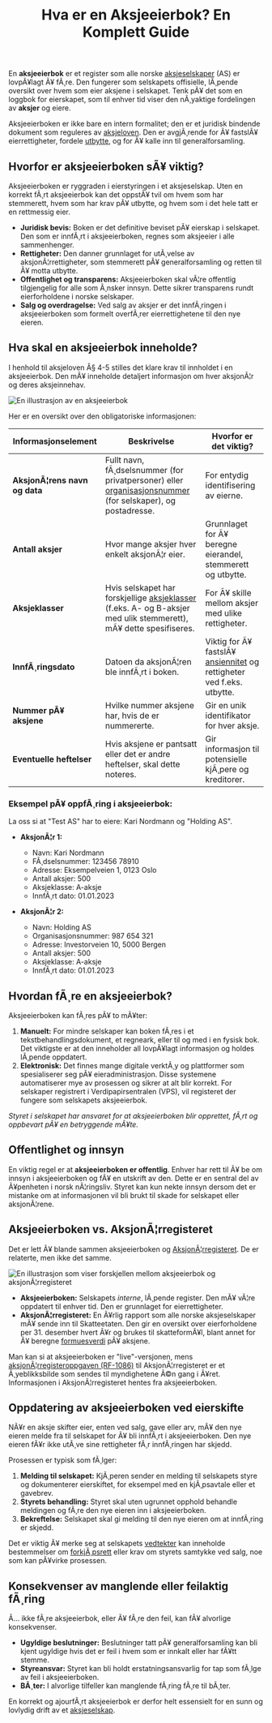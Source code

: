 ﻿---
title: "Hva er en Aksjeeierbok? En Komplett Guide"
meta_title: "Hva er en Aksjeeierbok? En Komplett Guide"
meta_description: 'En **aksjeeierbok** er et register som alle norske [aksjeselskaper](/blogs/regnskap/hva-er-et-aksjeselskap "Hva er et aksjeselskap?") (AS) er lovpÃ¥lagt Ã¥ fÃ¸r...'
slug: hva-er-en-aksjeeierbok
type: blog
layout: pages/single
---

En **aksjeeierbok** er et register som alle norske [aksjeselskaper](/blogs/regnskap/hva-er-et-aksjeselskap "Hva er et aksjeselskap?") (AS) er lovpÃ¥lagt Ã¥ fÃ¸re. Den fungerer som selskapets offisielle, lÃ¸pende oversikt over hvem som eier aksjene i selskapet. Tenk pÃ¥ det som en loggbok for eierskapet, som til enhver tid viser den nÃ¸yaktige fordelingen av **aksjer** og eiere.

Aksjeeierboken er ikke bare en intern formalitet; den er et juridisk bindende dokument som reguleres av [aksjeloven](/blogs/regnskap/hva-er-aksjeloven "Hva er aksjeloven?"). Den er avgjÃ¸rende for Ã¥ fastslÃ¥ eierrettigheter, fordele [utbytte](/blogs/regnskap/maskimalt-utbytte "Hva er maksimalt utbytte?"), og for Ã¥ kalle inn til generalforsamling.

## Hvorfor er aksjeeierboken sÃ¥ viktig?

Aksjeeierboken er ryggraden i eierstyringen i et aksjeselskap. Uten en korrekt fÃ¸rt aksjeeierbok kan det oppstÃ¥ tvil om hvem som har stemmerett, hvem som har krav pÃ¥ utbytte, og hvem som i det hele tatt er en rettmessig eier.

*   **Juridisk bevis:** Boken er det definitive beviset pÃ¥ eierskap i selskapet. Den som er innfÃ¸rt i aksjeeierboken, regnes som aksjeeier i alle sammenhenger.
*   **Rettigheter:** Den danner grunnlaget for utÃ¸velse av aksjonÃ¦rrettigheter, som stemmerett pÃ¥ generalforsamling og retten til Ã¥ motta utbytte.
*   **Offentlighet og transparens:** Aksjeeierboken skal vÃ¦re offentlig tilgjengelig for alle som Ã¸nsker innsyn. Dette sikrer transparens rundt eierforholdene i norske selskaper.
*   **Salg og overdragelse:** Ved salg av aksjer er det innfÃ¸ringen i aksjeeierboken som formelt overfÃ¸rer eierrettighetene til den nye eieren.

## Hva skal en aksjeeierbok inneholde?

I henhold til aksjeloven Â§ 4-5 stilles det klare krav til innholdet i en aksjeeierbok. Den mÃ¥ inneholde detaljert informasjon om hver aksjonÃ¦r og deres aksjeinnehav.

![En illustrasjon av en aksjeeierbok](aksjeeierbok-innhold.svg)

Her er en oversikt over den obligatoriske informasjonen:

| Informasjonselement          | Beskrivelse                                                                                                                                 | Hvorfor er det viktig?                                                                                             |
| ---------------------------- | ------------------------------------------------------------------------------------------------------------------------------------------- | ------------------------------------------------------------------------------------------------------------------ |
| **AksjonÃ¦rens navn og data** | Fullt navn, fÃ¸dselsnummer (for privatpersoner) eller [organisasjonsnummer](/blogs/regnskap/hva-er-organisasjonsnummer "Hva er et organisasjonsnummer?") (for selskaper), og postadresse. | For entydig identifisering av eierne.                                                                              |
| **Antall aksjer**            | Hvor mange aksjer hver enkelt aksjonÃ¦r eier.                                                                                                | Grunnlaget for Ã¥ beregne eierandel, stemmerett og utbytte.                                                           |
| **Aksjeklasser**             | Hvis selskapet har forskjellige [aksjeklasser](/blogs/regnskap/hva-er-aksjeklasser "Hva er aksjeklasser?") (f.eks. A- og B-aksjer med ulik stemmerett), mÃ¥ dette spesifiseres. | For Ã¥ skille mellom aksjer med ulike rettigheter.                                                                  |
| **InnfÃ¸ringsdato**           | Datoen da aksjonÃ¦ren ble innfÃ¸rt i boken.                                                                                                   | Viktig for Ã¥ fastslÃ¥ [ansiennitet](/blogs/regnskap/ansiennitet "Ansiennitet - Komplett Guide til Ansiennitet i Norsk Regnskap og Arbeidsrett") og rettigheter ved f.eks. utbytte.                                                  |
| **Nummer pÃ¥ aksjene**        | Hvilke nummer aksjene har, hvis de er nummererte.                                                                                           | Gir en unik identifikator for hver aksje.                                                                          |
| **Eventuelle heftelser**     | Hvis aksjene er pantsatt eller det er andre heftelser, skal dette noteres.                                                                  | Gir informasjon til potensielle kjÃ¸pere og kreditorer.                                                             |

### Eksempel pÃ¥ oppfÃ¸ring i aksjeeierbok:

La oss si at "Test AS" har to eiere: Kari Nordmann og "Holding AS".

*   **AksjonÃ¦r 1:**
    *   Navn: Kari Nordmann
    *   FÃ¸dselsnummer: 123456 78910
    *   Adresse: Eksempelveien 1, 0123 Oslo
    *   Antall aksjer: 500
    *   Aksjeklasse: A-aksje
    *   InnfÃ¸rt dato: 01.01.2023

*   **AksjonÃ¦r 2:**
    *   Navn: Holding AS
    *   Organisasjonsnummer: 987 654 321
    *   Adresse: Investorveien 10, 5000 Bergen
    *   Antall aksjer: 500
    *   Aksjeklasse: A-aksje
    *   InnfÃ¸rt dato: 01.01.2023

## Hvordan fÃ¸re en aksjeeierbok?

Aksjeeierboken kan fÃ¸res pÃ¥ to mÃ¥ter:

1.  **Manuelt:** For mindre selskaper kan boken fÃ¸res i et tekstbehandlingsdokument, et regneark, eller til og med i en fysisk bok. Det viktigste er at den inneholder all lovpÃ¥lagt informasjon og holdes lÃ¸pende oppdatert.
2.  **Elektronisk:** Det finnes mange digitale verktÃ¸y og plattformer som spesialiserer seg pÃ¥ eieradministrasjon. Disse systemene automatiserer mye av prosessen og sikrer at alt blir korrekt. For selskaper registrert i Verdipapirsentralen (VPS), vil registeret der fungere som selskapets aksjeeierbok.

*Styret i selskapet har ansvaret for at aksjeeierboken blir opprettet, fÃ¸rt og oppbevart pÃ¥ en betryggende mÃ¥te.*

## Offentlighet og innsyn

En viktig regel er at **aksjeeierboken er offentlig**. Enhver har rett til Ã¥ be om innsyn i aksjeeierboken og fÃ¥ en utskrift av den. Dette er en sentral del av Ã¥penheten i norsk nÃ¦ringsliv. Styret kan kun nekte innsyn dersom det er mistanke om at informasjonen vil bli brukt til skade for selskapet eller aksjonÃ¦rene.

## Aksjeeierboken vs. AksjonÃ¦rregisteret

Det er lett Ã¥ blande sammen aksjeeierboken og [AksjonÃ¦rregisteret](/blogs/regnskap/hva-er-aksjonaerregisteret "Hva er AksjonÃ¦rregisteret?"). De er relaterte, men ikke det samme.

![En illustrasjon som viser forskjellen mellom aksjeeierbok og aksjonÃ¦rregisteret](aksjeeierbok-vs-aksjonaerregisteret.svg)

*   **Aksjeeierboken:** Selskapets *interne*, lÃ¸pende register. Den mÃ¥ vÃ¦re oppdatert til enhver tid. Den er grunnlaget for eierrettigheter.
*   **AksjonÃ¦rregisteret:** En Ã¥rlig rapport som alle norske aksjeselskaper mÃ¥ sende inn til Skatteetaten. Den gir en oversikt over eierforholdene per 31. desember hvert Ã¥r og brukes til skatteformÃ¥l, blant annet for Ã¥ beregne [formuesverdi](/blogs/regnskap/hva-er-formuesverdi "Hva er formuesverdi?") pÃ¥ aksjene.

Man kan si at aksjeeierboken er "live"-versjonen, mens [aksjonÃ¦rregisteroppgaven (RF-1086)](/blogs/regnskap/aksjonaerregisteroppgave "Hva er AksjonÃ¦rregisteroppgave? Komplett Guide til Ã…rlig Rapportering") til AksjonÃ¦rregisteret er et Ã¸yeblikksbilde som sendes til myndighetene Ã©n gang i Ã¥ret. Informasjonen i AksjonÃ¦rregisteret hentes fra aksjeeierboken.

## Oppdatering av aksjeeierboken ved eierskifte

NÃ¥r en aksje skifter eier, enten ved salg, gave eller arv, mÃ¥ den nye eieren melde fra til selskapet for Ã¥ bli innfÃ¸rt i aksjeeierboken. Den nye eieren fÃ¥r ikke utÃ¸ve sine rettigheter fÃ¸r innfÃ¸ringen har skjedd.

Prosessen er typisk som fÃ¸lger:

1.  **Melding til selskapet:** KjÃ¸peren sender en melding til selskapets styre og dokumenterer eierskiftet, for eksempel med en kjÃ¸psavtale eller et gavebrev.
2.  **Styrets behandling:** Styret skal uten ugrunnet opphold behandle meldingen og fÃ¸re den nye eieren inn i aksjeeierboken.
3.  **Bekreftelse:** Selskapet skal gi melding til den nye eieren om at innfÃ¸ring er skjedd.

Det er viktig Ã¥ merke seg at selskapets [vedtekter](/blogs/regnskap/hva-er-vedtekter-for-aksjeselskap "Hva er vedtekter for aksjeselskap?") kan inneholde bestemmelser om [forkjÃ¸psrett](/blogs/regnskap/forkjopsrett "Hva er en ForkjÃ¸psrett? Retten til Ã¥ kjÃ¸pe aksjer fÃ¸r eksterne") eller krav om styrets samtykke ved salg, noe som kan pÃ¥virke prosessen.

## Konsekvenser av manglende eller feilaktig fÃ¸ring

Ã… ikke fÃ¸re aksjeeierbok, eller Ã¥ fÃ¸re den feil, kan fÃ¥ alvorlige konsekvenser.

*   **Ugyldige beslutninger:** Beslutninger tatt pÃ¥ generalforsamling kan bli kjent ugyldige hvis det er feil i hvem som er innkalt eller har fÃ¥tt stemme.
*   **Styreansvar:** Styret kan bli holdt erstatningsansvarlig for tap som fÃ¸lge av feil i aksjeeierboken.
*   **BÃ¸ter:** I alvorlige tilfeller kan manglende fÃ¸ring fÃ¸re til bÃ¸ter.

En korrekt og ajourfÃ¸rt aksjeeierbok er derfor helt essensielt for en sunn og lovlydig drift av et [aksjeselskap](/blogs/regnskap/hva-er-et-aksjeselskap "Hva er et aksjeselskap?").



